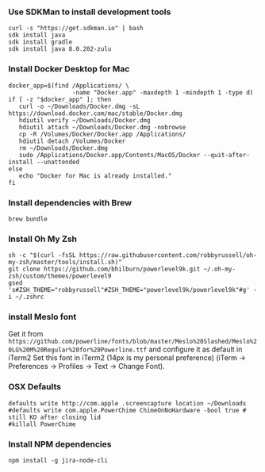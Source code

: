 ### Use SDKMan to install development tools
```
curl -s "https://get.sdkman.io" | bash
sdk install java
sdk install gradle
sdk install java 8.0.202-zulu
```

### Install Docker Desktop for Mac
```
docker_app=$(find /Applications/ \
                  -name "Docker.app" -maxdepth 1 -mindepth 1 -type d)
if [ -z "$docker_app" ]; then
   curl -o ~/Downloads/Docker.dmg -sL https://download.docker.com/mac/stable/Docker.dmg
   hdiutil verify ~/Downloads/Docker.dmg
   hdiutil attach ~/Downloads/Docker.dmg -nobrowse
   cp -R /Volumes/Docker/Docker.app /Applications/
   hdiutil detach /Volumes/Docker
   rm ~/Downloads/Docker.dmg
   sudo /Applications/Docker.app/Contents/MacOS/Docker --quit-after-install --unattended
else
   echo "Docker for Mac is already installed."
fi
```

### Install dependencies with Brew
`brew bundle`

### Install Oh My Zsh
```
sh -c "$(curl -fsSL https://raw.githubusercontent.com/robbyrussell/oh-my-zsh/master/tools/install.sh)"
git clone https://github.com/bhilburn/powerlevel9k.git ~/.oh-my-zsh/custom/themes/powerlevel9
gsed  's#ZSH_THEME="robbyrussell"#ZSH_THEME="powerlevel9k/powerlevel9k"#g' -i ~/.zshrc
```

### install Meslo font
Get it from `https://github.com/powerline/fonts/blob/master/Meslo%20Slashed/Meslo%20LG%20M%20Regular%20for%20Powerline.ttf` and configure it as default in iTerm2 Set this font in iTerm2 (14px is my personal preference) (iTerm → Preferences → Profiles → Text → Change Font).

### OSX Defaults
```
defaults write http://com.apple .screencapture location ~/Downloads
#defaults write com.apple.PowerChime ChimeOnNoHardware -bool true # still KO after closing lid
#killall PowerChime
```

### Install NPM dependencies
`npm install -g jira-node-cli`
